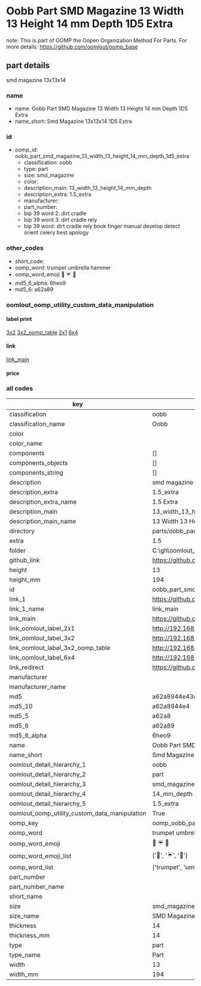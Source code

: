 # Oobb Part SMD Magazine 13 Width 13 Height 14 mm Depth 1D5 Extra  

note: This is part of OOMP the Oopen Organization Method For Parts. For more details: https://github.com/oomlout/oomp_base

##  part details
  



smd magazine 13x13x14



### name
* name: Oobb Part SMD Magazine 13 Width 13 Height 14 mm Depth 1D5 Extra
* name_short: Smd Magazine 13x13x14 1D5 Extra
### id
* oomp_id: oobb_part_smd_magazine_13_width_13_height_14_mm_depth_1d5_extra
  * classification: oobb
  * type: part
  * size: smd_magazine
  * color: 
  * description_main: 13_width_13_height_14_mm_depth
  * description_extra: 1.5_extra
  * manufacturer: 
  * part_number: 
  * bip 39 word 2: dirt cradle
  * bip 39 word 3: dirt cradle rely
  * bip 39 word: dirt cradle rely book finger manual develop detect orient celery best apology

### other_codes
* short_code: 
* oomp_word: trumpet umbrella hammer
* oomp_word_emoji :trumpet: :umbrella: :hammer:
* md5_6_alpha: 6heo9
* md5_6: a62a89






### oomlout_oomp_utility_custom_data_manipulation
#### label print
[3x2](http://192.168.1.245:1112/?label=oomp%206heo9)
[3x2_oomp_table](http://192.168.1.108:1112/?label=oomp%206heo9)
[2x1](http://192.168.1.242:1112/?label=oomp%206heo9)
[6x4](http://192.168.1.55:1112/?label=oomp%206heo9)    

#### link

[link_main](https://github.com/oomlout/oomlout_oobb_version_4_generated_parts/tree/main/navigation_oomp/oobb/part/smd_magazine/13_width_13_height_14_mm_depth/1.5_extra/part)                              

#### price







### all codes 
| key | value |  
| --- | --- |  
| classification | oobb |  
| classification_name | Oobb |  
| color |  |  
| color_name |  |  
| components | [] |  
| components_objects | [] |  
| components_string | [] |  
| description | smd magazine 13x13x14 |  
| description_extra | 1.5_extra |  
| description_extra_name | 1.5 Extra |  
| description_main | 13_width_13_height_14_mm_depth |  
| description_main_name | 13 Width 13 Height 14 mm Depth |  
| directory | parts/oobb_part_smd_magazine_13_width_13_height_14_mm_depth_1d5_extra |  
| extra | 1.5 |  
| folder | C:\gh\oomlout_oobb_version_4_generated_parts\parts\oobb_part_smd_magazine_13_width_13_height_14_mm_depth_1d5_extra |  
| github_link | https://github.com/oomlout/oomlout_oomp_part_src/tree/main/parts/oobb_part_smd_magazine_13_width_13_height_14_mm_depth_1d5_extra |  
| height | 13 |  
| height_mm | 194 |  
| id | oobb_part_smd_magazine_13_width_13_height_14_mm_depth_1d5_extra |  
| link_1 | https://github.com/oomlout/oomlout_oobb_version_4_generated_parts/tree/main/navigation_oomp/oobb/part/smd_magazine/13_width_13_height_14_mm_depth/1.5_extra/part |  
| link_1_name | link_main |  
| link_main | https://github.com/oomlout/oomlout_oobb_version_4_generated_parts/tree/main/navigation_oomp/oobb/part/smd_magazine/13_width_13_height_14_mm_depth/1.5_extra/part |  
| link_oomlout_label_2x1 | http://192.168.1.242:1112/?label=oomp%206heo9 |  
| link_oomlout_label_3x2 | http://192.168.1.245:1112/?label=oomp%206heo9 |  
| link_oomlout_label_3x2_oomp_table | http://192.168.1.108:1112/?label=oomp%206heo9 |  
| link_oomlout_label_6x4 | http://192.168.1.55:1112/?label=oomp%206heo9 |  
| link_redirect | https://github.com/oomlout/oomlout_oobb_version_4_generated_parts/tree/main/parts/oobb_smd_magazine_13_13_14_nm_8_mm_tape_width_on_10_mm_reel_1_5_mm_tape_thickness_ex_1d5 |  
| manufacturer |  |  
| manufacturer_name |  |  
| md5 | a62a8944e43c67921dab71996acc79f5 |  
| md5_10 | a62a8944e4 |  
| md5_5 | a62a8 |  
| md5_6 | a62a89 |  
| md5_6_alpha | 6heo9 |  
| name | Oobb Part SMD Magazine 13 Width 13 Height 14 mm Depth 1D5 Extra |  
| name_short | Smd Magazine 13x13x14 1D5 Extra |  
| oomlout_detail_hierarchy_1 | oobb |  
| oomlout_detail_hierarchy_2 | part |  
| oomlout_detail_hierarchy_3 | smd_magazine |  
| oomlout_detail_hierarchy_4 | 14_mm_depth |  
| oomlout_detail_hierarchy_5 | 1.5_extra |  
| oomlout_oomp_utility_custom_data_manipulation | True |  
| oomp_key | oomp_oobb_part_smd_magazine_13_width_13_height_14_mm_depth_1d5_extra |  
| oomp_word | trumpet umbrella hammer |  
| oomp_word_emoji | :trumpet: :umbrella: :hammer: |  
| oomp_word_emoji_list | [':trumpet:', ':umbrella:', ':hammer:'] |  
| oomp_word_list | ['trumpet', 'umbrella', 'hammer'] |  
| part_number |  |  
| part_number_name |  |  
| short_name |  |  
| size | smd_magazine |  
| size_name | SMD Magazine |  
| thickness | 14 |  
| thickness_mm | 14 |  
| type | part |  
| type_name | Part |  
| width | 13 |  
| width_mm | 194 |  

